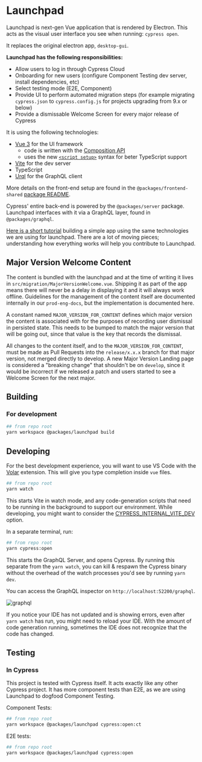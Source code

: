 # Launchpad

Launchpad is next-gen Vue application that is rendered by Electron. This acts as the visual user interface you see when running: `cypress open`.

It replaces the original electron app, `desktop-gui`.

**Launchpad has the following responsibilities:**

- Allow users to log in through Cypress Cloud
- Onboarding for new users (configure Component Testing dev server, install dependencies, etc)
- Select testing mode (E2E, Component)
- Provide UI to perform automated migration steps (for example migrating `cypress.json` to `cypress.config.js` for projects upgrading from 9.x or below)
- Provide a dismissable Welcome Screen for every major release of Cypress

It is using the following technologies:

- [Vue 3](https://v3.vuejs.org/guide/introduction.html) for the UI framework
  - code is written with the [Composition API](https://v3.vuejs.org/guide/composition-api-introduction.html) 
  - uses the new [`<script setup>`](https://v3.vuejs.org/api/sfc-script-setup.html#basic-syntax) syntax for beter TypeScript support
- [Vite](https://vitejs.dev/) for the dev server
- TypeScript
- [Urql](https://formidable.com/open-source/urql/) for the GraphQL client

More details on the front-end setup are found in the `@packages/frontend-shared` [package README](../frontend-shared/README.md).

Cypress' entire back-end is powered by the `@packages/server` package. Launchpad interfaces with it via a GraphQL layer, found in `@packages/graphql`.

[Here is a short tutorial](https://github.com/lmiller1990/vue-3-urql-example) building a simple app using the same technologies we are using for launchpad. There are a lot of moving pieces; understanding how everything works will help you contribute to Launchpad.

## Major Version Welcome Content

The content is bundled with the launchpad and at the time of writing it lives in `src/migration/MajorVersionWelcome.vue`. Shipping it as part of the app means there will never be a delay in displaying it and it will always work offline. Guidelines for the management of the content itself are documented internally in our `prod-eng-docs`, but the implementation is documented here.

A constant named `MAJOR_VERSION_FOR_CONTENT` defines which major version the content is associated with for the purposes of recording user dismissal in persisted state. This needs to be bumped to match the major version that will be going out, since that value is the key that records the dismissal.

All changes to the content itself, and to the `MAJOR_VERSION_FOR_CONTENT`, must be made as Pull Requests into the `release/x.x.x` branch for that major version, not merged directly to develop. A new Major Version Landing page is considered a "breaking change" that shouldn't be on `develop`, since it would be incorrect if we released a patch and users started to see a Welcome Screen for the next major. 

## Building

### For development

```bash
## from repo root
yarn workspace @packages/launchpad build
```

## Developing

For the best development experience, you will want to use VS Code with the [Volar](https://marketplace.visualstudio.com/items?itemName=Vue.volar) extension. This will give you type completion inside `vue` files.


```bash
## from repo root
yarn watch
```

This starts Vite in watch mode, and any code-generation scripts that need to be running in the background to support our environment. While developing, you might want to consider the [CYPRESS_INTERNAL_VITE_DEV](../../CONTRIBUTING.md#internal-vite-options) option.

In a separate terminal, run:

```bash
## from repo root
yarn cypress:open
```

This starts the GraphQL Server, and opens Cypress. By running this separate from the `yarn watch`, you can kill & respawn the Cypress binary without the overhead of the watch processes you'd see by running `yarn dev`. 

You can access the GraphQL inspector on `http://localhost:52200/graphql`.

![graphql](../graphql/gql.png)

If you notice your IDE has not updated and is showing errors, even after `yarn watch` has run, you might need to reload your IDE. With the amount of code generation running, sometimes the IDE does not recognize that the code has changed.

## Testing

### In Cypress

This project is tested with Cypress itself. It acts exactly like any other Cypress project. It has more component tests than E2E, as we are using Launchpad to dogfood Component Testing.

Component Tests:

```bash
## from repo root
yarn workspace @packages/launchpad cypress:open:ct
```

E2E tests:

```bash
## from repo root
yarn workspace @packages/launchpad cypress:open
```
